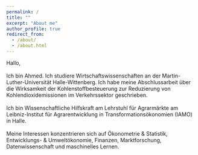 ```yaml
---
permalink: /
title: ""
excerpt: "About me"
author_profile: true
redirect_from: 
  - /about/
  - /about.html
---
```


Hallo, <br>
<br>
Ich bin Ahmed. Ich studiere Wirtschaftswissenschaften an der Martin-Luther-Universität Halle-Wittenberg. Ich habe meine Abschlussarbeit über die Wirksamkeit der Kohlenstoffbesteuerung zur Reduzierung von Kohlendioxidemissionen im Verkehrssektor geschrieben. <br>
<br>
Ich bin Wissenschaftliche Hilfskraft am Lehrstuhl für Agrarmärkte am Leibniz-Institut für Agrarentwicklung in Transformationsökonomien (IAMO) in Halle. <br>
<br>
Meine Interessen konzentrieren sich auf Ökonometrie & Statistik, Entwicklungs- & Umweltökonomie, Finanzen, Marktforschung, Datenwissenschaft und maschinelles Lernen. <br>
<br>

